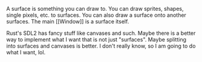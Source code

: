 A surface is something you can draw to. You can draw sprites, shapes, single pixels, etc. to surfaces. You can also draw a surface onto another surfaces. The main [[Window]] is a surface itself.

Rust's SDL2 has fancy stuff like canvases and such. Maybe there is a better way to implement what I want that is not just "surfaces". Maybe splitting into surfaces and canvases is better. I don't really know, so I am going to do what I want, lol.